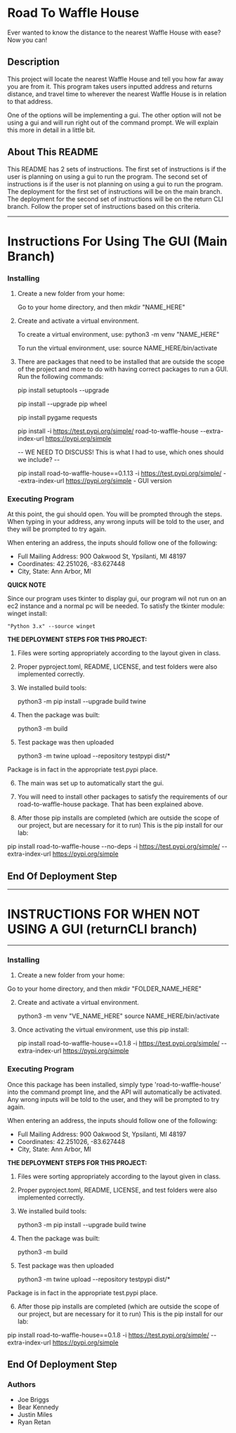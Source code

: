 # Road To Waffle House
Ever wanted to know the distance to the nearest Waffle House with ease? Now you can!

## Description

This project will locate the nearest Waffle House and tell you how far away you are from it.  This program takes users inputted address and returns distance, and travel time to wherever the nearest Waffle House is in relation to that address. 

One of the options will be implementing a gui.  The other option will not be using a gui and will run right out of the command prompt.  We will explain this more in detail in a little bit.


## About This README
This README has 2 sets of instructions.  The first set of instructions is if the user is planning on using a gui to run the program.  The second set of instructions is if the user is not planning on using a gui to run the program.  The deployment for the first set of instructions will be on the main branch.  The deployment for the second set of instructions will be on the return CLI branch. Follow the proper set of instructions based on this criteria.
************************************************************************


# Instructions For Using The GUI (Main Branch)


### Installing
1. Create a new folder from your home: 

    Go to your home directory, and then mkdir "NAME_HERE"

2. Create and activate a virtual environment.

    To create a virtual environment, use: python3 -m venv "NAME_HERE"
    
    To run the virtual environment, use: source NAME_HERE/bin/activate

4. There are packages that need to be installed that are outside the scope of the project and more to do with having correct packages to run a GUI.  Run the following commands:

     pip install setuptools --upgrade

     pip install --upgrade pip wheel

     pip install pygame requests

     pip install -i https://test.pypi.org/simple/ road-to-waffle-house --extra-index-url https://pypi.org/simple
    
    -- WE NEED TO DISCUSS! This is what I had to use, which ones should we include? --

   pip install road-to-waffle-house==0.1.13 -i https://test.pypi.org/simple/ --extra-index-url https://pypi.org/simple - GUI version 

### Executing Program
At this point, the gui should open. You will be prompted through the steps. When typing in your address, any wrong inputs will be told to the user, and they will be prompted to try again.  

When entering an address, the inputs should follow one of the following:
* Full Mailing Address:  900 Oakwood St, Ypsilanti, MI 48197
* Coordinates: 42.251026, -83.627448
* City, State:  Ann Arbor, MI



**QUICK NOTE**

Since our program uses tkinter to display gui, our program wil not run on an ec2 instance and a normal pc will be needed.  To satisfy the tkinter module: winget install: 

    "Python 3.x" --source winget

**THE DEPLOYMENT STEPS FOR THIS PROJECT:**
1. Files were sorting appropriately according to the layout given in class.
2. Proper pyproject.toml, README, LICENSE, and test folders were also implemented correctly.
3. We installed build tools: 

    python3 -m pip install --upgrade build twine

4.  Then the package was built: 

    python3 -m build

5.  Test package was then uploaded  

    python3 -m twine upload --repository testpypi dist/*  

Package is in fact in the appropriate test.pypi place.

6.  The main was set up to automatically start the gui.

7. You will need to install other packages to satisfy the requirements of our road-to-waffle-house package.  That has been explained above.


8.  After those pip installs are completed (which are outside the scope of our project, but are necessary for it to run) This is the pip install for our lab: 

pip install road-to-waffle-house --no-deps -i https://test.pypi.org/simple/ --extra-index-url https://pypi.org/simple

## End Of Deployment Step





************************************************************************
# INSTRUCTIONS FOR WHEN NOT USING A GUI (returnCLI branch)
************************************************************************

### Installing
1. Create a new folder from your home: 

 Go to your home directory, and then mkdir "FOLDER_NAME_HERE"


2. Create and activate a virtual environment.

    python3 -m venv "VE_NAME_HERE"
    source NAME_HERE/bin/activate


3. Once activating the virtual environment, use this pip install:

    pip install road-to-waffle-house==0.1.8 -i https://test.pypi.org/simple/ --extra-index-url https://pypi.org/simple

### Executing Program
Once this package has been installed, simply type 'road-to-waffle-house' into the command prompt line, and the API will automatically be activated.  Any wrong inputs will be told to the user, and they will be prompted to try again.  

When entering an address, the inputs should follow one of the following:
* Full Mailing Address:  900 Oakwood St, Ypsilanti, MI 48197
* Coordinates: 42.251026, -83.627448
* City, State:  Ann Arbor, MI

**THE DEPLOYMENT STEPS FOR THIS PROJECT:**
1. Files were sorting appropriately according to the layout given in class.
2. Proper pyproject.toml, README, LICENSE, and test folders were also implemented correctly.
3. We installed build tools: 

    python3 -m pip install --upgrade build twine

4.  Then the package was built: 

    python3 -m build

5.  Test package was then uploaded  

    python3 -m twine upload --repository testpypi dist/*  

Package is in fact in the appropriate test.pypi place.


6.  After those pip installs are completed (which are outside the scope of our project, but are necessary for it to run) This is the pip install for our lab: 

pip install road-to-waffle-house==0.1.8 -i https://test.pypi.org/simple/ --extra-index-url https://pypi.org/simple

## End Of Deployment Step

### Authors
 * Joe Briggs
 * Bear Kennedy
 * Justin Miles
 * Ryan Retan
